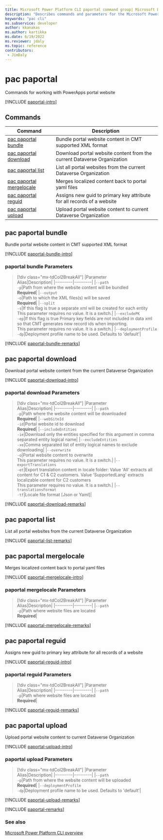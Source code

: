 ```yaml
---
title: Microsoft Power Platform CLI paportal command group| Microsoft Docs
description: "Describes commands and parameters for the Microsoft Power Platform CLI paportal command group."
keywords: "pac cli"
ms.subservice: developer
author: kkanakas
ms.author: kartikka
ms.date: 6/19/2022
ms.reviewer: jdaly
ms.topic: reference
contributors: 
 - JimDaly
---
```

<!-- 
Do not edit this file. 
This file is generated by a program and any changes will be overwritten when this topic is re-generated.
Use the include files to add additional content to this topic.
-->
# pac paportal

Commands for working with PowerApps portal website

[!INCLUDE [paportal-intro](includes/paportal-intro.md)]

## Commands

|Command|Description|
|---------|---------|
|[pac paportal bundle](#pac-paportal-bundle)|Bundle portal website content in CMT supported XML format|
|[pac paportal download](#pac-paportal-download)|Download portal website content from the current Dataverse Organization|
|[pac paportal list](#pac-paportal-list)|List all portal websites from the current Dataverse Organization|
|[pac paportal mergelocale](#pac-paportal-mergelocale)|Merges localized content back to portal yaml files|
|[pac paportal reguid](#pac-paportal-reguid)|Assigns new guid to primary key attribute for all records of a website|
|[pac paportal upload](#pac-paportal-upload)|Upload portal website content to current Dataverse Organization|


## pac paportal bundle

Bundle portal website content in CMT supported XML format

[!INCLUDE [paportal-bundle-intro](includes/paportal-bundle-intro.md)]

### paportal bundle Parameters

> [!div class="mx-tdCol2BreakAll"]
> |Parameter<br />Alias|Description|
> |---------|---------|
> |`--path`<br />`-p`|Path from where the website content will be bundled<br />**Required**|
> |`--output`<br />`-o`|Path to which the XML files(s) will be saved<br />**Required**|
> |`--split`<br />`-s`|If this flag is true a separate xml will be created for each entity<br />This parameter requires no value. It is a switch.|
> |`--excludePK`<br />`-ep`|If this flag is true Primary key fields are not included in data xml so that CMT generates new record ids when importing.<br />This parameter requires no value. It is a switch.|
> |`--deploymentProfile`<br />`-dp`|Deployment profile name to be used. Defaults to 'default'|

[!INCLUDE [paportal-bundle-remarks](includes/paportal-bundle-remarks.md)]

## pac paportal download

Download portal website content from the current Dataverse Organization

[!INCLUDE [paportal-download-intro](includes/paportal-download-intro.md)]

### paportal download Parameters

> [!div class="mx-tdCol2BreakAll"]
> |Parameter<br />Alias|Description|
> |---------|---------|
> |`--path`<br />`-p`|Path where the website content will be downloaded<br />**Required**|
> |`--webSiteId`<br />`-id`|Portal website id to download<br />**Required**|
> |`--includeEntities`<br />`-ie`|Download only the entities specified for this argument in comma separated entity logical name|
> |`--excludeEntities`<br />`-xe`|Comma separated list of entity logical names to exclude downloading|
> |`--overwrite`<br />`-o`|Portal website content to overwrite<br />This parameter requires no value. It is a switch.|
> |`--exportTranslations`<br />`-et`|Export translation content in locale folder: Value 'All' extracts all content for C1 & C2 customers. Value 'SupportedLang' extracts localizable content for C2 customers<br />This parameter requires no value. It is a switch.|
> |`--translationsFormat`<br />`-tf`|Locale file format [Json or Yaml]|

[!INCLUDE [paportal-download-remarks](includes/paportal-download-remarks.md)]

## pac paportal list

List all portal websites from the current Dataverse Organization

[!INCLUDE [paportal-list-remarks](includes/paportal-list-remarks.md)]

## pac paportal mergelocale

Merges localized content back to portal yaml files

[!INCLUDE [paportal-mergelocale-intro](includes/paportal-mergelocale-intro.md)]

### paportal mergelocale Parameters

> [!div class="mx-tdCol2BreakAll"]
> |Parameter<br />Alias|Description|
> |---------|---------|
> |`--path`<br />`-p`|Path where website files are located<br />**Required**|

[!INCLUDE [paportal-mergelocale-remarks](includes/paportal-mergelocale-remarks.md)]

## pac paportal reguid

Assigns new guid to primary key attribute for all records of a website

[!INCLUDE [paportal-reguid-intro](includes/paportal-reguid-intro.md)]

### paportal reguid Parameters

> [!div class="mx-tdCol2BreakAll"]
> |Parameter<br />Alias|Description|
> |---------|---------|
> |`--path`<br />`-p`|Path where website files are located<br />**Required**|

[!INCLUDE [paportal-reguid-remarks](includes/paportal-reguid-remarks.md)]

## pac paportal upload

Upload portal website content to current Dataverse Organization

[!INCLUDE [paportal-upload-intro](includes/paportal-upload-intro.md)]

### paportal upload Parameters

> [!div class="mx-tdCol2BreakAll"]
> |Parameter<br />Alias|Description|
> |---------|---------|
> |`--path`<br />`-p`|Path from where the website content will be uploaded<br />**Required**|
> |`--deploymentProfile`<br />`-dp`|Deployment profile name to be used. Defaults to 'default'|

[!INCLUDE [paportal-upload-remarks](includes/paportal-upload-remarks.md)]

[!INCLUDE [paportal-remarks](includes/paportal-remarks.md)]

### See also

[Microsoft Power Platform CLI overview](../introduction.md)